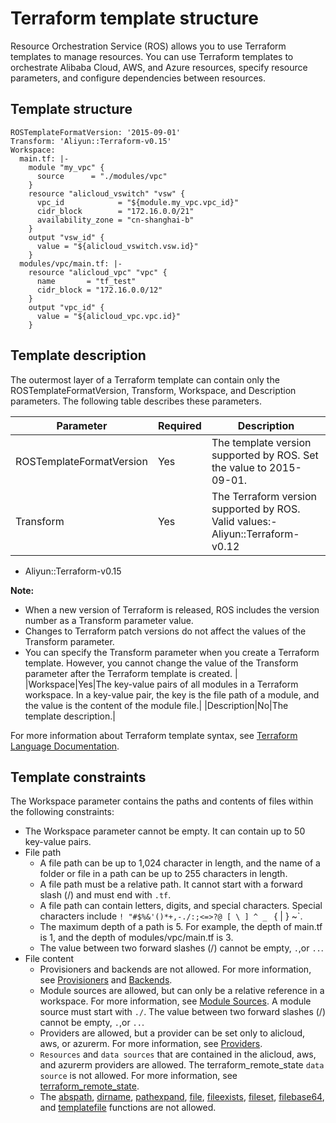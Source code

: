 # Terraform template structure

Resource Orchestration Service \(ROS\) allows you to use Terraform templates to manage resources. You can use Terraform templates to orchestrate Alibaba Cloud, AWS, and Azure resources, specify resource parameters, and configure dependencies between resources.

## Template structure

```
ROSTemplateFormatVersion: '2015-09-01'
Transform: 'Aliyun::Terraform-v0.15'
Workspace:
  main.tf: |-
    module "my_vpc" {
      source      = "./modules/vpc"
    }
    resource "alicloud_vswitch" "vsw" {
      vpc_id            = "${module.my_vpc.vpc_id}"
      cidr_block        = "172.16.0.0/21"
      availability_zone = "cn-shanghai-b"
    }
    output "vsw_id" {
      value = "${alicloud_vswitch.vsw.id}"
    }
  modules/vpc/main.tf: |-
    resource "alicloud_vpc" "vpc" {
      name       = "tf_test"
      cidr_block = "172.16.0.0/12"
    }
    output "vpc_id" {
      value = "${alicloud_vpc.vpc.id}"
    }
```

## Template description

The outermost layer of a Terraform template can contain only the ROSTemplateFormatVersion, Transform, Workspace, and Description parameters. The following table describes these parameters.

|Parameter|Required|Description|
|---------|--------|-----------|
|ROSTemplateFormatVersion|Yes|The template version supported by ROS. Set the value to 2015-09-01.|
|Transform|Yes|The Terraform version supported by ROS. Valid values:-   Aliyun::Terraform-v0.12
-   Aliyun::Terraform-v0.15

**Note:**

-   When a new version of Terraform is released, ROS includes the version number as a Transform parameter value.
-   Changes to Terraform patch versions do not affect the values of the Transform parameter.
-   You can specify the Transform parameter when you create a Terraform template. However, you cannot change the value of the Transform parameter after the Terraform template is created. |
|Workspace|Yes|The key-value pairs of all modules in a Terraform workspace. In a key-value pair, the key is the file path of a module, and the value is the content of the module file.|
|Description|No|The template description.|

For more information about Terraform template syntax, see [Terraform Language Documentation](https://www.terraform.io/docs/configuration/index.html).

## Template constraints

The Workspace parameter contains the paths and contents of files within the following constraints:

-   The Workspace parameter cannot be empty. It can contain up to 50 key-value pairs.
-   File path
    -   A file path can be up to 1,024 character in length, and the name of a folder or file in a path can be up to 255 characters in length.
    -   A file path must be a relative path. It cannot start with a forward slash \(/\) and must end with `.tf`.
    -   A file path can contain letters, digits, and special characters. Special characters include `! "#$%&'()*+,-./:;<=>?@ [ \ ] ^ _ ` { | } ~`.
    -   The maximum depth of a path is 5. For example, the depth of main.tf is 1, and the depth of modules/vpc/main.tf is 3.
    -   The value between two forward slashes \(/\) cannot be empty, `.`,or `..`.
-   File content
    -   Provisioners and backends are not allowed. For more information, see [Provisioners](https://www.terraform.io/docs/provisioners/index.html) and [Backends](https://www.terraform.io/docs/backends/index.html).
    -   Module sources are allowed, but can only be a relative reference in a workspace. For more information, see [Module Sources](https://www.terraform.io/docs/modules/sources.html). A module source must start with `./`. The value between two forward slashes \(/\) cannot be empty, `.`,or `..`.
    -   Providers are allowed, but a provider can be set only to alicloud, aws, or azurerm. For more information, see [Providers](https://www.terraform.io/docs/providers/index.html).
    -   `Resources` and `data sources` that are contained in the alicloud, aws, and azurerm providers are allowed. The terraform\_remote\_state `data source` is not allowed. For more information, see [terraform\_remote\_state](https://www.terraform.io/docs/language/state/remote-state-data.html).
    -   The [abspath](https://www.terraform.io/docs/language/functions/abspath.html), [dirname](https://www.terraform.io/docs/language/functions/dirname.html), [pathexpand](https://www.terraform.io/docs/language/functions/pathexpand.html), [file](https://www.terraform.io/docs/language/functions/file.html), [fileexists](https://www.terraform.io/docs/language/functions/fileexists.html), [fileset](https://www.terraform.io/docs/language/functions/fileset.html), [filebase64](https://www.terraform.io/docs/language/functions/filebase64.html), and [templatefile](https://www.terraform.io/docs/language/functions/templatefile.html) functions are not allowed.

